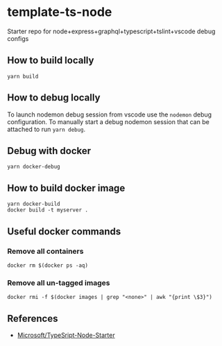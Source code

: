 # template-ts-node
Starter repo for node+express+graphql+typescript+tslint+vscode debug configs

## How to build locally

```
yarn build
```

## How to debug locally

To launch nodemon debug session from vscode use the `nodemon` debug configuration. To manually start a debug nodemon session that can be attached to run `yarn debug`.

## Debug with docker

```
yarn docker-debug
```

## How to build docker image

```
yarn docker-build
docker build -t myserver .
```

## Useful docker commands

### Remove all containers

```
docker rm $(docker ps -aq)
```

### Remove all un-tagged images

```
docker rmi -f $(docker images | grep "<none>" | awk "{print \$3}")
```

## References
- [Microsoft/TypeSript-Node-Starter](https://github.com/Microsoft/TypeScript-Node-Starter)